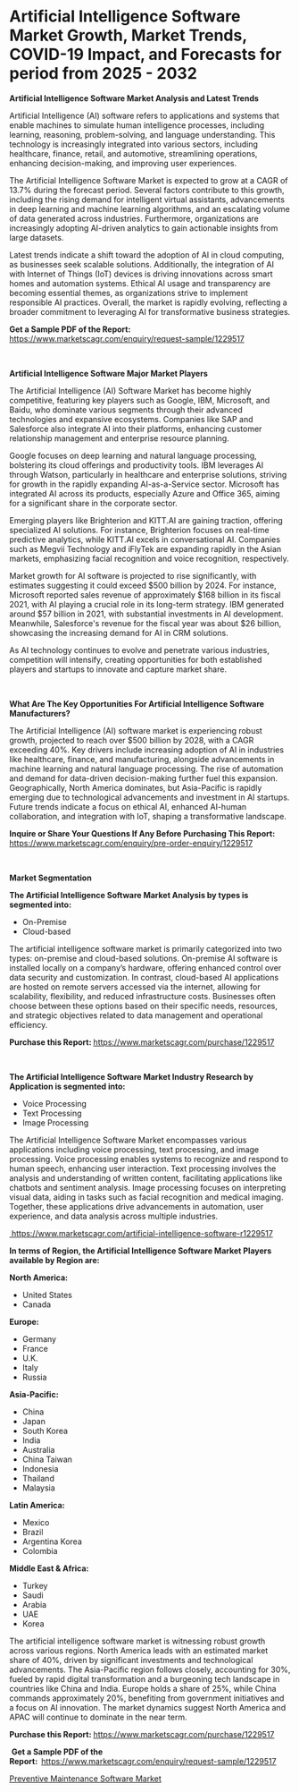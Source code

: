 <p><h1>Artificial Intelligence Software Market Growth, Market Trends, COVID-19 Impact, and Forecasts for period from 2025 - 2032</h1></p><p><strong>Artificial Intelligence Software Market Analysis and Latest Trends</strong></p>
<p><p>Artificial Intelligence (AI) software refers to applications and systems that enable machines to simulate human intelligence processes, including learning, reasoning, problem-solving, and language understanding. This technology is increasingly integrated into various sectors, including healthcare, finance, retail, and automotive, streamlining operations, enhancing decision-making, and improving user experiences.</p><p>The Artificial Intelligence Software Market is expected to grow at a CAGR of 13.7% during the forecast period. Several factors contribute to this growth, including the rising demand for intelligent virtual assistants, advancements in deep learning and machine learning algorithms, and an escalating volume of data generated across industries. Furthermore, organizations are increasingly adopting AI-driven analytics to gain actionable insights from large datasets.</p><p>Latest trends indicate a shift toward the adoption of AI in cloud computing, as businesses seek scalable solutions. Additionally, the integration of AI with Internet of Things (IoT) devices is driving innovations across smart homes and automation systems. Ethical AI usage and transparency are becoming essential themes, as organizations strive to implement responsible AI practices. Overall, the market is rapidly evolving, reflecting a broader commitment to leveraging AI for transformative business strategies.</p></p>
<p><strong>Get a Sample PDF of the Report:&nbsp;</strong> <a href="https://www.marketscagr.com/enquiry/request-sample/1229517?utm_campaign=2822&utm_medium=2&utm_source=Github&utm_content=ia&utm_term=10032025&utm_id=artificial-intelligence-software">https://www.marketscagr.com/enquiry/request-sample/1229517</a></p>
<p>&nbsp;</p>
<p><strong>Artificial Intelligence Software Major Market Players</strong></p>
<p><p>The Artificial Intelligence (AI) Software Market has become highly competitive, featuring key players such as Google, IBM, Microsoft, and Baidu, who dominate various segments through their advanced technologies and expansive ecosystems. Companies like SAP and Salesforce also integrate AI into their platforms, enhancing customer relationship management and enterprise resource planning.</p><p>Google focuses on deep learning and natural language processing, bolstering its cloud offerings and productivity tools. IBM leverages AI through Watson, particularly in healthcare and enterprise solutions, striving for growth in the rapidly expanding AI-as-a-Service sector. Microsoft has integrated AI across its products, especially Azure and Office 365, aiming for a significant share in the corporate sector.</p><p>Emerging players like Brighterion and KITT.AI are gaining traction, offering specialized AI solutions. For instance, Brighterion focuses on real-time predictive analytics, while KITT.AI excels in conversational AI. Companies such as Megvii Technology and iFlyTek are expanding rapidly in the Asian markets, emphasizing facial recognition and voice recognition, respectively.</p><p>Market growth for AI software is projected to rise significantly, with estimates suggesting it could exceed $500 billion by 2024. For instance, Microsoft reported sales revenue of approximately $168 billion in its fiscal 2021, with AI playing a crucial role in its long-term strategy. IBM generated around $57 billion in 2021, with substantial investments in AI development. Meanwhile, Salesforce's revenue for the fiscal year was about $26 billion, showcasing the increasing demand for AI in CRM solutions.</p><p>As AI technology continues to evolve and penetrate various industries, competition will intensify, creating opportunities for both established players and startups to innovate and capture market share.</p></p>
<p>&nbsp;</p>
<p><strong>What Are The Key Opportunities For Artificial Intelligence Software Manufacturers?</strong></p>
<p><p>The Artificial Intelligence (AI) software market is experiencing robust growth, projected to reach over $500 billion by 2028, with a CAGR exceeding 40%. Key drivers include increasing adoption of AI in industries like healthcare, finance, and manufacturing, alongside advancements in machine learning and natural language processing. The rise of automation and demand for data-driven decision-making further fuel this expansion. Geographically, North America dominates, but Asia-Pacific is rapidly emerging due to technological advancements and investment in AI startups. Future trends indicate a focus on ethical AI, enhanced AI-human collaboration, and integration with IoT, shaping a transformative landscape.</p></p>
<p><strong>Inquire or Share Your Questions If Any Before Purchasing This Report:</strong> <a href="https://www.marketscagr.com/enquiry/pre-order-enquiry/1229517?utm_campaign=2822&utm_medium=2&utm_source=Github&utm_content=ia&utm_term=10032025&utm_id=artificial-intelligence-software">https://www.marketscagr.com/enquiry/pre-order-enquiry/1229517</a></p>
<p>&nbsp;</p>
<p><strong>Market Segmentation</strong></p>
<p><strong>The Artificial Intelligence Software Market Analysis by types is segmented into:</strong></p>
<p><ul><li>On-Premise</li><li>Cloud-based</li></ul></p>
<p><p>The artificial intelligence software market is primarily categorized into two types: on-premise and cloud-based solutions. On-premise AI software is installed locally on a company’s hardware, offering enhanced control over data security and customization. In contrast, cloud-based AI applications are hosted on remote servers accessed via the internet, allowing for scalability, flexibility, and reduced infrastructure costs. Businesses often choose between these options based on their specific needs, resources, and strategic objectives related to data management and operational efficiency.</p></p>
<p><strong>Purchase this Report:&nbsp;</strong><a href="https://www.marketscagr.com/purchase/1229517?utm_campaign=2822&utm_medium=2&utm_source=Github&utm_content=ia&utm_term=10032025&utm_id=artificial-intelligence-software">https://www.marketscagr.com/purchase/1229517</a></p>
<p>&nbsp;</p>
<p><strong>The Artificial Intelligence Software Market Industry Research by Application is segmented into:</strong></p>
<p><ul><li>Voice Processing</li><li>Text Processing</li><li>Image Processing</li></ul></p>
<p><p>The Artificial Intelligence Software Market encompasses various applications including voice processing, text processing, and image processing. Voice processing enables systems to recognize and respond to human speech, enhancing user interaction. Text processing involves the analysis and understanding of written content, facilitating applications like chatbots and sentiment analysis. Image processing focuses on interpreting visual data, aiding in tasks such as facial recognition and medical imaging. Together, these applications drive advancements in automation, user experience, and data analysis across multiple industries.</p></p>
<p><a href="https://www.marketscagr.com/artificial-intelligence-software-r1229517?utm_campaign=2822&utm_medium=2&utm_source=Github&utm_content=ia&utm_term=10032025&utm_id=artificial-intelligence-software">&nbsp;https://www.marketscagr.com/artificial-intelligence-software-r1229517</a></p>
<p><strong>In terms of Region, the Artificial Intelligence Software Market Players available by Region are:</strong></p>
<p>
    <p> <strong> North America: </strong>
        <ul>
            <li>United States</li>
            <li>Canada</li>
        </ul>
        </p> 
    <p> <strong> Europe: </strong>
        <ul>
            <li>Germany</li>
            <li>France</li>
            <li>U.K.</li>
            <li>Italy</li>
            <li>Russia</li>
        </ul>
        </p> 
    <p> <strong> Asia-Pacific: </strong>
        <ul>
            <li>China</li>
            <li>Japan</li>
            <li>South Korea</li>
            <li>India</li>
            <li>Australia</li>
            <li>China Taiwan</li>
            <li>Indonesia</li>
            <li>Thailand</li>
            <li>Malaysia</li>
        </ul>
        </p> 
    <p> <strong> Latin America: </strong>
        <ul>
            <li>Mexico</li>
            <li>Brazil</li>
            <li>Argentina Korea</li>
            <li>Colombia</li>
        </ul>
        </p> 
    <p> <strong> Middle East & Africa: </strong>
        <ul>
            <li>Turkey</li>
            <li>Saudi</li>
            <li>Arabia</li>
            <li>UAE</li>
            <li>Korea</li>
        </ul>
    </p>
    </p>
<p><p>The artificial intelligence software market is witnessing robust growth across various regions. North America leads with an estimated market share of 40%, driven by significant investments and technological advancements. The Asia-Pacific region follows closely, accounting for 30%, fueled by rapid digital transformation and a burgeoning tech landscape in countries like China and India. Europe holds a share of 25%, while China commands approximately 20%, benefiting from government initiatives and a focus on AI innovation. The market dynamics suggest North America and APAC will continue to dominate in the near term.</p></p>
<p><strong>Purchase this Report: </strong><a href="https://www.marketscagr.com/purchase/1229517?utm_campaign=2822&utm_medium=2&utm_source=Github&utm_content=ia&utm_term=10032025&utm_id=artificial-intelligence-software">https://www.marketscagr.com/purchase/1229517</a></p>
<p>&nbsp;<strong>Get a Sample PDF of the Report:&nbsp;&nbsp;</strong><a href="https://www.marketscagr.com/enquiry/request-sample/1229517?utm_campaign=2822&utm_medium=2&utm_source=Github&utm_content=ia&utm_term=10032025&utm_id=artificial-intelligence-software">https://www.marketscagr.com/enquiry/request-sample/1229517</a></p>
<p><strong></strong></p>
<p><p><a href="https://github.com/chikenmhamdi/Market-Research-Report-List-1/blob/main/preventive-maintenance-software-market.md?utm_campaign=2822&utm_medium=2&utm_source=Github&utm_content=ia&utm_term=10032025&utm_id=artificial-intelligence-software">Preventive Maintenance Software Market</a></p></p>